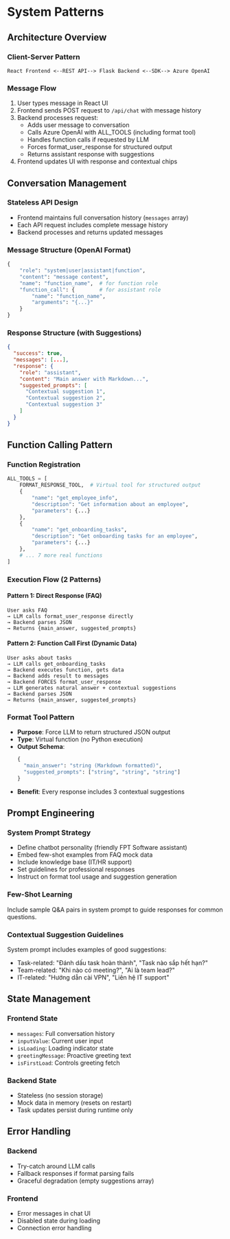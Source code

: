 # System Patterns

## Architecture Overview

### Client-Server Pattern
```
React Frontend <--REST API--> Flask Backend <--SDK--> Azure OpenAI
```

### Message Flow
1. User types message in React UI
2. Frontend sends POST request to `/api/chat` with message history
3. Backend processes request:
   - Adds user message to conversation
   - Calls Azure OpenAI with ALL_TOOLS (including format tool)
   - Handles function calls if requested by LLM
   - Forces format_user_response for structured output
   - Returns assistant response with suggestions
4. Frontend updates UI with response and contextual chips

## Conversation Management

### Stateless API Design
- Frontend maintains full conversation history (`messages` array)
- Each API request includes complete message history
- Backend processes and returns updated messages

### Message Structure (OpenAI Format)
```python
{
    "role": "system|user|assistant|function",
    "content": "message content",
    "name": "function_name",  # for function role
    "function_call": {        # for assistant role
        "name": "function_name",
        "arguments": "{...}"
    }
}
```

### Response Structure (with Suggestions)
```json
{
  "success": true,
  "messages": [...],
  "response": {
    "role": "assistant",
    "content": "Main answer with Markdown...",
    "suggested_prompts": [
      "Contextual suggestion 1",
      "Contextual suggestion 2",
      "Contextual suggestion 3"
    ]
  }
}
```

## Function Calling Pattern

### Function Registration
```python
ALL_TOOLS = [
    FORMAT_RESPONSE_TOOL,  # Virtual tool for structured output
    {
        "name": "get_employee_info",
        "description": "Get information about an employee",
        "parameters": {...}
    },
    {
        "name": "get_onboarding_tasks",
        "description": "Get onboarding tasks for an employee",
        "parameters": {...}
    },
    # ... 7 more real functions
]
```

### Execution Flow (2 Patterns)

#### Pattern 1: Direct Response (FAQ)
```
User asks FAQ
→ LLM calls format_user_response directly
→ Backend parses JSON
→ Returns {main_answer, suggested_prompts}
```

#### Pattern 2: Function Call First (Dynamic Data)
```
User asks about tasks
→ LLM calls get_onboarding_tasks
→ Backend executes function, gets data
→ Backend adds result to messages
→ Backend FORCES format_user_response
→ LLM generates natural answer + contextual suggestions
→ Backend parses JSON
→ Returns {main_answer, suggested_prompts}
```

### Format Tool Pattern
- **Purpose**: Force LLM to return structured JSON output
- **Type**: Virtual function (no Python execution)
- **Output Schema**:
  ```python
  {
    "main_answer": "string (Markdown formatted)",
    "suggested_prompts": ["string", "string", "string"]
  }
  ```
- **Benefit**: Every response includes 3 contextual suggestions

## Prompt Engineering

### System Prompt Strategy
- Define chatbot personality (friendly FPT Software assistant)
- Embed few-shot examples from FAQ mock data
- Include knowledge base (IT/HR support)
- Set guidelines for professional responses
- Instruct on format tool usage and suggestion generation

### Few-Shot Learning
Include sample Q&A pairs in system prompt to guide responses for common questions.

### Contextual Suggestion Guidelines
System prompt includes examples of good suggestions:
- Task-related: "Đánh dấu task hoàn thành", "Task nào sắp hết hạn?"
- Team-related: "Khi nào có meeting?", "Ai là team lead?"
- IT-related: "Hướng dẫn cài VPN", "Liên hệ IT support"

## State Management

### Frontend State
- `messages`: Full conversation history
- `inputValue`: Current user input
- `isLoading`: Loading indicator state
- `greetingMessage`: Proactive greeting text
- `isFirstLoad`: Controls greeting fetch

### Backend State
- Stateless (no session storage)
- Mock data in memory (resets on restart)
- Task updates persist during runtime only

## Error Handling

### Backend
- Try-catch around LLM calls
- Fallback responses if format parsing fails
- Graceful degradation (empty suggestions array)

### Frontend
- Error messages in chat UI
- Disabled state during loading
- Connection error handling
